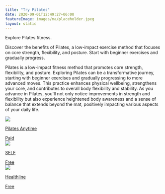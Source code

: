```yaml
---
title: "Try Pilates"
date: 2020-09-01T12:49:27+06:00
featureImage: images/ma/placeholder.jpeg
layout: static
---
```


Explore Pilates fitness.

Discover the benefits of Pilates, a low-impact exercise method that focuses on core strength, flexibility, and posture. Start with beginner exercises and gradually progress.

Pilates is a low-impact fitness method that promotes core strength, flexibility, and posture. Exploring Pilates can be a transformative journey, starting with beginner exercises and gradually progressing to more advanced moves. This practice enhances physical wellbeing, strengthens your core, and contributes to overall body flexibility and stability. As you advance in Pilates, you'll not only notice improvements in strength and flexibility but also experience heightened body awareness and a sense of balance that extends beyond the mat, positively impacting various aspects of your daily life.

<a class="ma-link" href="https://www.pilatesanytime.com/"><div class="ma-card ma-card-Health"><div class="ma-icon"><img src ="/images/Icon-pound - health - opacity.svg"/></div><div class="ma-name"><p>Pilates Anytime</p></div><div class="ma-paid-text"><span>Paid</span></div></div></a><a class="ma-link" href="https://www.self.com/story/5-things-to-know-before-you-take-pilates-classes"><div class="ma-card ma-card-Health"><div class="ma-icon"><img src ="/images/Icon-check - health - opacity.svg"/></div><div class="ma-name"><p>SELF</p></div><div class="ma-paid-text"><span>Free</span></div></div></a><a class="ma-link" href="https://www.healthline.com/nutrition/pilates-benefits"><div class="ma-card ma-card-Health"><div class="ma-icon"><img src ="/images/Icon-check - health - opacity.svg"/></div><div class="ma-name"><p>Healthline</p></div><div class="ma-paid-text"><span>Free</span></div></div></a>  

<br/><br/>






